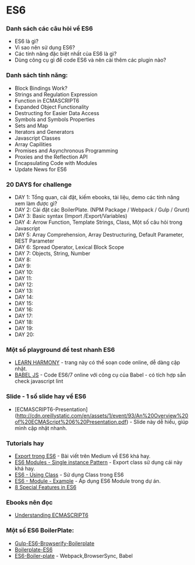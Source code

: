 # ES6

### Danh sách các câu hỏi về ES6
* ES6 là gì?
* Vì sao nên sử dụng ES6?
* Các tính năng đặc biệt nhất của ES6 là gì?
* Dùng công cụ gì để code ES6 và nên cài thêm các plugin nào?

### Danh sách tính năng:
* Block Bindings Work?
* Strings and Regulation Expression
* Function in ECMASCRIPT6
* Expanded Object Functionality
* Destructing for Easier Data Access
* Symbols and Symbols Properties
* Sets and Map
* Iterators and Generators
* Javascript Classes
* Array Capilities
* Promises and Asynchronous Programming
* Proxies and the Reflection API
* Encapsulating Code with Modules
* Update News for ES6

### 20 DAYS for challenge
* DAY 1: Tổng quan, cài đặt, kiếm ebooks, tài liệu, demo các tính năng xem làm được gì?
* DAY 2: Cài đặt các BoilerPlate. (NPM Package / Webpack / Gulp / Grunt)
* DAY 3: Basic syntax (Import /Export/Variables)
* DAY 4: Arrow Function, Template Strings, Class, Một số câu hỏi trong Javascript
* DAY 5: Array Comprehension, Array Destructuring, Default Parameter, REST Parameter
* DAY 6: Spread Operator, Lexical Block Scope
* DAY 7: Objects, String, Number
* DAY 8:
* DAY 9:
* DAY 10:
* DAY 11:
* DAY 12:
* DAY 13:
* DAY 14:
* DAY 15:
* DAY 16:
* DAY 17:
* DAY 18:
* DAY 19:
* DAY 20:


### Một số playground để test nhanh ES6
* [LEARN HARMONY](http://learnharmony.org/#/) - trang này có thể soạn code online, dễ dàng cập nhật.
* [BABEL JS](https://babeljs.io/repl/#?babili=false&evaluate=true&lineWrap=false&presets=es2015%2Creact%2Cstage-2&targets=&browsers=&builtIns=false&code=let%20a%20%3D%200%3B%0A%0Aconsole.log(t)%3B) - Code ES6/7 online với công cụ của Babel - có tích hợp sẵn check javascript lint

### Slide - 1 số slide hay về ES6
* [ECMASCRIPT6-Presentation] (http://cdn.oreillystatic.com/en/assets/1/event/93/An%20Overview%20of%20ECMAScript%206%20Presentation.pdf) - Slide này dễ hiểu, giúp mình cập nhật nhanh.

### Tutorials hay
* [Export trong ES6](https://medium.com/@timoxley/named-exports-as-the-default-export-api-670b1b554f65) - Bài viết trên Medium về ES6 khá hay.
* [ES6 Modules - Single instance Pattern](https://k94n.com/es6-modules-single-instance-pattern) - Export class sử dụng cái này khá hay.
* [ES6 - Using Class](https://scotch.io/tutorials/better-javascript-with-es6-pt-ii-a-deep-dive-into-classes) - Sử dụng Class trong ES6
* [ES6 - Module - Example](http://javascript.tutorialhorizon.com/2015/06/23/es6-modules-examples/) - Áp dụng ES6 Module trong dự án.
* [8 Special Features in ES6](https://blog.jscrambler.com/8-awesome-es6-features/)

### Ebooks nên đọc
* [Understanding ECMASCRIPT6](https://leanpub.com/understandinges6/read)

### Một số ES6 BoilerPlate:
* [Gulp-ES6-Browserify-Boilerplate](https://github.com/nvminhtu/gulp-es6-browserify-boilerplate)
* [Boilerplate-ES6](https://github.com/stefanwalther/boilerplate-es6)
* [ES6-Boiler-plate](https://github.com/timwis/es6-boilerplate/issues) - Webpack,BrowserSync, Babel
